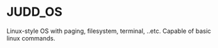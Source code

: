 # JUDD_OS
Linux-style OS with paging, filesystem, terminal, ..etc. Capable of basic linux commands.

